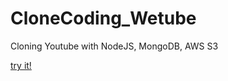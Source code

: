 # CloneCoding_Wetube
 
Cloning Youtube with NodeJS, MongoDB, AWS S3

[try it!](https://thawing-lowlands-06713.herokuapp.com)

